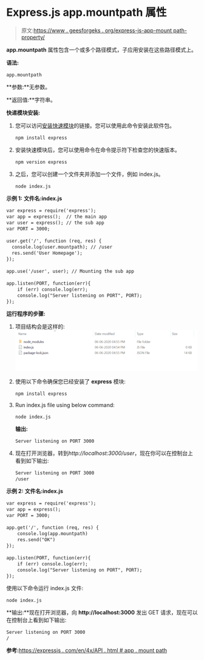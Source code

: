 # Express.js app.mountpath 属性

> 原文:[https://www . geesforgeks . org/express-js-app-mount path-property/](https://www.geeksforgeeks.org/express-js-app-mountpath-property/)

**app.mountpath** 属性包含一个或多个路径模式，子应用安装在这些路径模式上。

**语法:**

```
app.mountpath
```

**参数:**无参数。

**返回值:**字符串。

**快递模块安装:**

1.  您可以访问[安装快速模块](https://www.npmjs.com/package/express)的链接。您可以使用此命令安装此软件包。

    ```
    npm install express
    ```

2.  安装快速模块后，您可以使用命令在命令提示符下检查您的快速版本。

    ```
    npm version express
    ```

3.  之后，您可以创建一个文件夹并添加一个文件，例如 index.js。

    ```
    node index.js
    ```

**示例 1:** **文件名:index.js**

```
var express = require('express');
var app = express();  // the main app
var user = express(); // the sub app
var PORT = 3000;

user.get('/', function (req, res) {
  console.log(user.mountpath); // /user
  res.send('User Homepage');
});

app.use('/user', user); // Mounting the sub app

app.listen(PORT, function(err){
    if (err) console.log(err);
    console.log("Server listening on PORT", PORT);
});
```

**运行程序的步骤:**

1.  项目结构会是这样的:
    ![](img/3209d9b4369c180282a34be8070d7d6e.png)
2.  使用以下命令确保您已经安装了 **express** 模块:

    ```
    npm install express
    ```

3.  Run index.js file using below command:

    ```
    node index.js
    ```

    **输出:**

    ```
    Server listening on PORT 3000

    ```

4.  现在打开浏览器，转到*http://localhost:3000/user*，现在你可以在控制台上看到如下输出:

    ```
    Server listening on PORT 3000
    /user

    ```

**示例 2:** **文件名:index.js**

```
var express = require('express');
var app = express(); 
var PORT = 3000;

app.get('/', function (req, res) {
    console.log(app.mountpath)
    res.send("OK")
});

app.listen(PORT, function(err){
    if (err) console.log(err);
    console.log("Server listening on PORT", PORT);
});
```

使用以下命令运行 index.js 文件:

```
node index.js
```

**输出:**现在打开浏览器，向 **http://localhost:3000** 发出 GET 请求，现在可以在控制台上看到如下输出:

```
Server listening on PORT 3000
/

```

**参考:**[https://expressjs . com/en/4x/API . html # app . mount path](https://expressjs.com/en/4x/api.html#app.mountpath)